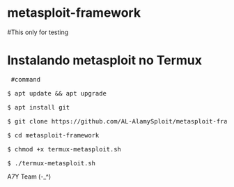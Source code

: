 # metasploit-framework
#This only for testing
#  Instalando metasploit no Termux

<pre><span class="pl-c"></span> #command </span>

$ apt update && apt upgrade 

$ apt install git 

$ git clone https://github.com/AL-AlamySploit/metasploit-framework

$ cd metasploit-framework

$ chmod +x termux-metasploit.sh 

$ ./termux-metasploit.sh</span></pre>

A7Y Team (-_^)
